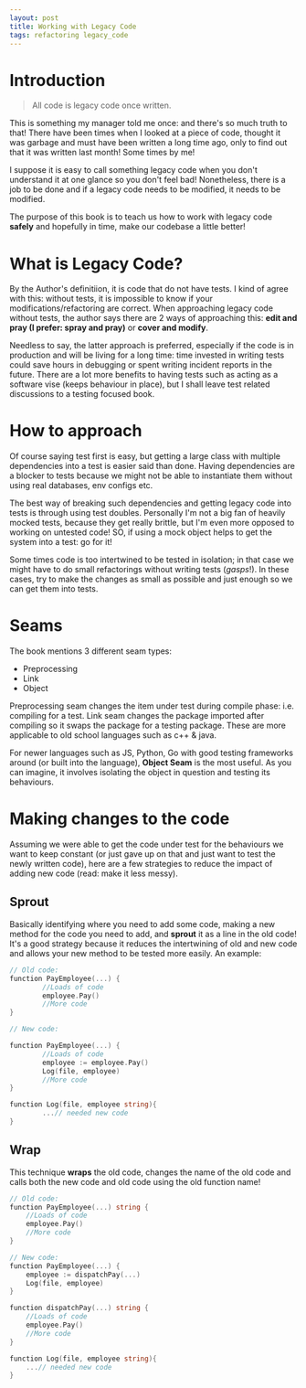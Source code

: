 ```yaml
---
layout: post
title: Working with Legacy Code
tags: refactoring legacy_code
---
```


# Introduction

> All code is legacy code once written.

This is something my manager told me once: and there's so much truth to that! There have been times when I looked at a piece of code, thought it was garbage and must have been written a long time ago, only to find out that it was written last month! Some times by me!

I suppose it is easy to call something legacy code when you don't understand it at one glance so you don't feel bad! Nonetheless, there is a job to be done and if a legacy code needs to be modified, it needs to be modified.

The purpose of this book is to teach us how to work with legacy code **safely** and hopefully in time, make our codebase a little better!

# What is Legacy Code?

By the Author's definitiion, it is code that do not have tests. I kind of agree with this: without tests, it is impossible to know if your modifications/refactoring are correct. When approaching legacy code without tests, the author says there are 2 ways of approaching this: **edit and pray (I prefer: spray and pray)** or **cover and modify**.

Needless to say, the latter approach is preferred, especially if the code is in production and will be living for a long time: time invested in writing tests could save hours in debugging or spent writing incident reports in the future. There are a lot more benefits to having tests such as acting as a software vise (keeps behaviour in place), but I shall leave test related discussions to a testing focused book.

# How to approach

Of course saying test first is easy, but getting a large class with multiple dependencies into a test is easier said than done. Having dependencies are a blocker to tests because we might not be able to instantiate them without using real databases, env configs etc.

The best way of breaking such dependencies and getting legacy code into tests is through using test doubles. Personally I'm not a big fan of heavily mocked tests, because they get really brittle, but I'm even more opposed to working on untested code! SO, if using a mock object helps to get the system into a test: go for it!

Some times code is too intertwined to be tested in isolation; in that case we might have to do small refactorings without writing tests (_gasps_!). In these cases, try to make the changes as small as possible and just enough so we can get them into tests.

# Seams

The book mentions 3 different seam types:

- Preprocessing
- Link
- Object

Preprocessing seam changes the item under test during compile phase: i.e. compiling for a test. Link seam changes the package imported after compiling so it swaps the package for a testing package. These are more applicable to old school languages such as c++ & java.

For newer languages such as JS, Python, Go with good testing frameworks around (or built into the language), **Object Seam** is the most useful. As you can imagine, it involves isolating the object in question and testing its behaviours.

# Making changes to the code

Assuming we were able to get the code under test for the behaviours we want to keep constant (or just gave up on that and just want to test the newly written code), here are a few strategies to reduce the impact of adding new code (read: make it less messy).

## Sprout

Basically identifying where you need to add some code, making a new method for the code you need to add, and **sprout** it as a line in the old code! It's a good strategy because it reduces the intertwining of old and new code and allows your new method to be tested more easily.
An example:

```go
// Old code:
function PayEmployee(...) {
		//Loads of code
		employee.Pay()
		//More code
}

// New code:

function PayEmployee(...) {
		//Loads of code
		employee := employee.Pay()
		Log(file, employee)
		//More code
}

function Log(file, employee string){
		...// needed new code
}
```

## Wrap

This technique **wraps** the old code, changes the name of the old code and calls both the new code and old code using the old function name!

```go
// Old code:
function PayEmployee(...) string {
	//Loads of code
	employee.Pay()
	//More code
}

// New code:
function PayEmployee(...) {
	employee := dispatchPay(...)
	Log(file, employee)
}

function dispatchPay(...) string {
	//Loads of code
	employee.Pay()
	//More code
}

function Log(file, employee string){
	...// needed new code
}
```
